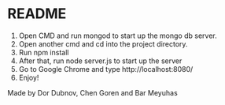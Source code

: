 # README

1. Open CMD and run mongod to start up the mongo db server.
2. Open another cmd and cd into the project directory.
3. Run npm install
4. After that, run node server.js to start up the server
5. Go to Google Chrome and type http://localhost:8080/ 
6. Enjoy!

Made by Dor Dubnov, Chen Goren and Bar Meyuhas

